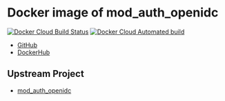 # Docker image of mod_auth_openidc
[![Docker Cloud Build Status](https://img.shields.io/docker/cloud/build/informationsea/mod_auth_openidc)](https://hub.docker.com/r/informationsea/mod_auth_openidc)
[![Docker Cloud Automated build](https://img.shields.io/docker/cloud/automated/informationsea/mod_auth_openidc)](https://hub.docker.com/r/informationsea/mod_auth_openidc)

* [GitHub](https://github.com/informationsea/mod_auth_openidc-docker)
* [DockerHub](https://hub.docker.com/r/informationsea/mod_auth_openidc)

## Upstream Project

* [mod_auth_openidc](https://github.com/zmartzone/mod_auth_openidc)
